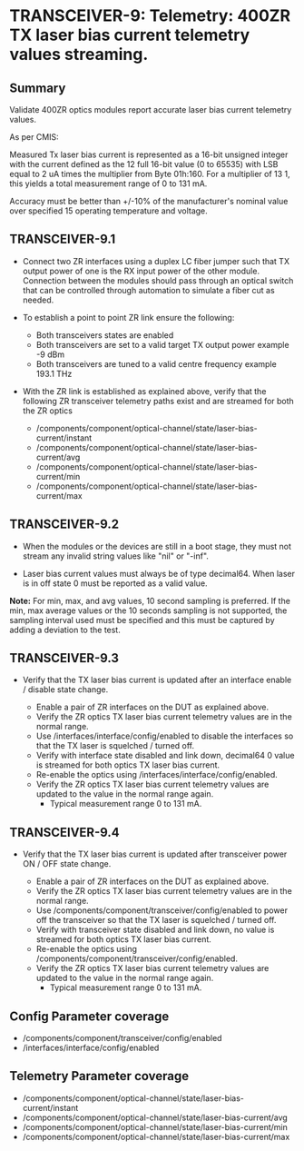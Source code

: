 # TRANSCEIVER-9: Telemetry: 400ZR TX laser bias current telemetry values streaming. 

## Summary

Validate 400ZR optics modules report accurate laser bias current telemetry
values.

As per CMIS:

Measured Tx laser bias current is represented as a 16-bit unsigned integer with
the current defined as the 12 full 16-bit value (0 to 65535) with LSB equal to
2 uA times the multiplier from Byte 01h:160. For a multiplier of 13 1,
this yields a total measurement range of 0 to 131 mA.

Accuracy must be better than +/-10% of the manufacturer's nominal value over
specified 15 operating temperature and voltage.


## TRANSCEIVER-9.1

*   Connect two ZR interfaces using a duplex LC fiber jumper such that TX
    output power of one is the RX input power of the other module. Connection
    between the modules should pass through an optical switch that can be
    controlled through automation to simulate a fiber cut as needed.
*   To establish a point to point ZR link ensure the following:
      * Both transceivers states are enabled
      * Both transceivers are set to a valid target TX output power
        example -9 dBm
      * Both transceivers are tuned to a valid centre frequency
        example 193.1 THz
*   With the ZR link is established as explained above, verify that the
    following ZR transceiver telemetry paths exist and are streamed for both
    the ZR optics

    *   /components/component/optical-channel/state/laser-bias-current/instant
    *   /components/component/optical-channel/state/laser-bias-current/avg
    *   /components/component/optical-channel/state/laser-bias-current/min
    *   /components/component/optical-channel/state/laser-bias-current/max


## TRANSCEIVER-9.2

*   When the modules or the devices are still in a boot stage, they must not
    stream any invalid string values like "nil" or "-inf".

*   Laser bias current values must always be of type decimal64.
    When laser is in off state 0 must be reported as a valid value.

**Note:** For min, max, and avg values, 10 second sampling is preferred. If the
          min, max average values or the 10 seconds sampling is not supported,
          the sampling interval used must be specified and this must be
          captured by adding a deviation to the test.

## TRANSCEIVER-9.3

*   Verify that the TX laser bias current is updated after an interface
    enable / disable state change.

    *   Enable a pair of ZR interfaces on the DUT as explained above.
    *   Verify the ZR optics TX laser bias current telemetry values are
        in the normal range.
    *   Use /interfaces/interface/config/enabled to disable the interfaces so
        that the TX laser is squelched / turned off.
    *   Verify with interface state disabled and link down, decimal64 0 value
        is streamed for both optics TX laser bias current.
    *   Re-enable the optics using /interfaces/interface/config/enabled.
    *   Verify the ZR optics TX laser bias current telemetry values are
        updated to the value in the normal range again.
        * Typical measurement range 0 to 131 mA.

## TRANSCEIVER-9.4

*   Verify that the TX laser bias current is updated after transceiver power
    ON / OFF state change.

    *   Enable a pair of ZR interfaces on the DUT as explained above.
    *   Verify the ZR optics TX laser bias current telemetry values are
        in the normal range.
    *   Use /components/component/transceiver/config/enabled to power off the
        transceiver so that the TX laser is squelched / turned off.
    *   Verify with transceiver state disabled and link down, no value
        is streamed for both optics TX laser bias current.
    *   Re-enable the optics using
        /components/component/transceiver/config/enabled.
    *   Verify the ZR optics TX laser bias current telemetry values are
        updated to the value in the normal range again.
        * Typical measurement range 0 to 131 mA.

## Config Parameter coverage

*   /components/component/transceiver/config/enabled
*   /interfaces/interface/config/enabled

## Telemetry Parameter coverage

*   /components/component/optical-channel/state/laser-bias-current/instant
*   /components/component/optical-channel/state/laser-bias-current/avg
*   /components/component/optical-channel/state/laser-bias-current/min
*   /components/component/optical-channel/state/laser-bias-current/max